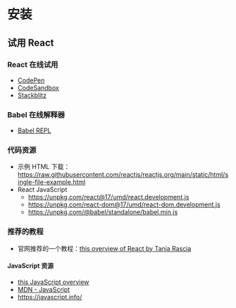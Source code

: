 # 安装

## 试用 React

### React 在线试用

- [CodePen](https://reactjs.org/redirect-to-codepen/hello-world)
- [CodeSandbox](https://codesandbox.io/s/new)
- [Stackblitz](https://stackblitz.com/fork/react)

### Babel 在线解释器

- [Babel REPL](https://babeljs.io/repl/#?presets=react&code_lz=MYewdgzgLgBApgGzgWzmWBeGAeAFgRgD4AJRBEAGhgHcQAnBAEwEJsB6AwgbgChRJY_KAEMAlmDh0YWRiGABXVOgB0AczhQAokiVQAQgE8AkowAUAcjogQUcwEpeAJTjDgUACIB5ALLK6aRklTRBQ0KCohMQk6Bx4gA)

### 代码资源

- 示例 HTML 下载：<https://raw.githubusercontent.com/reactjs/reactjs.org/main/static/html/single-file-example.html>
- React JavaScript
  - <https://unpkg.com/react@17/umd/react.development.js>
  - <https://unpkg.com/react-dom@17/umd/react-dom.development.js>
  - <https://unpkg.com/@babel/standalone/babel.min.js>

### 推荐的教程

- 官网推荐的一个教程：[this overview of React by Tania Rascia](https://www.taniarascia.com/getting-started-with-react/)

#### JavaScript 资源

- [this JavaScript overview](https://developer.mozilla.org/en-US/docs/Web/JavaScript/A_re-introduction_to_JavaScript)
- [MDN - JavaScript](https://developer.mozilla.org/en-US/docs/Web/JavaScript)
- <https://javascript.info/>

